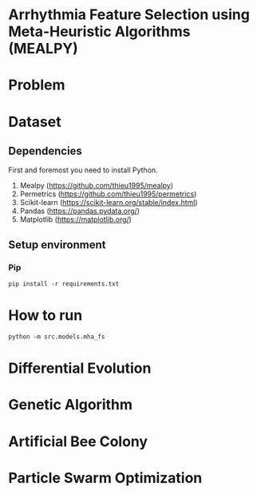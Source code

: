 
# Arrhythmia Feature Selection using Meta-Heuristic Algorithms (MEALPY)

# Problem

# Dataset

## Dependencies 

First and foremost you need to install Python.

1. Mealpy (https://github.com/thieu1995/mealpy)
2. Permetrics (https://github.com/thieu1995/permetrics)
3. Scikit-learn (https://scikit-learn.org/stable/index.html)
4. Pandas (https://pandas.pydata.org/)
5. Matplotlib (https://matplotlib.org/)

## Setup environment

### Pip 
```code 
pip install -r requirements.txt
```

# How to run

```code
python -m src.models.mha_fs
```

# Differential Evolution

# Genetic Algorithm

# Artificial Bee Colony

# Particle Swarm Optimization
